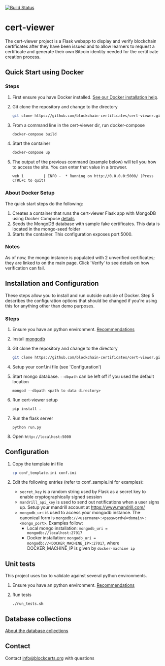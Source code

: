 [![Build Status](https://travis-ci.org/blockchain-certificates/cert-viewer.svg?branch=master)](https://travis-ci.org/blockchain-certificates/cert-viewer)

# cert-viewer

The cert-viewer project is a Flask webapp to display and verify blockchain certificates after they have been issued and
to allow learners to request a certificate and generate their own Bitcoin identity needed for the certificate creation
 process. 

## Quick Start using Docker

### Steps


1. First ensure you have Docker installed. [See our Docker installation help](https://github.com/blockchain-certificates/developer-common-docs/blob/master/docker_install.md).
   
2. Git clone the repository and change to the directory

    ```bash
    git clone https://github.com/blockchain-certificates/cert-viewer.git && cd cert-viewer
    ```

3. From a command line in the cert-viewer dir, run docker-compose

    ```bash
    docker-compose build
    ```

4. Start the container

    ```bash
    docker-compose up
    ```

5. The output of the previous command (example below) will tell you how to access the site. You can enter that value in a browser.
    ```
    web_1         | INFO -  * Running on http://0.0.0.0:5000/ (Press CTRL+C to quit)
    ```


### About Docker Setup
The quick start steps do the following:

1. Creates a container that runs the cert-viewer Flask app with MongoDB using Docker Compose [details](http://containertutorials.com/docker-compose/flask-mongo-compose.html)
2. Seeds the MongoDB database with sample fake certificates. This data is located in the mongo-seed folder
3. Starts the container. This configuration exposes port 5000.

### Notes
As of now, the mongo instance is populated with 2 unverified certificates; they are linked to on the main page. Click
'Verify' to see details on how verification can fail.

## Installation and Configuration

These steps allow you to install and run outside outside of Docker. Step 5 describes the configuration options that
should be changed if you're using this for anything other than demo purposes.

### Steps

1. Ensure you have an python environment. [Recommendations](https://github.com/blockchain-certificates/developer-common-docs/blob/master/virtualenv.md)

2. Install [mongodb](https://docs.mongodb.com/v3.0/installation/)

3. Git clone the repository and change to the directory

    ```bash
    git clone https://github.com/blockchain-certificates/cert-viewer.git && cd cert-viewer
    ```

4. Setup your conf.ini file (see 'Configuration')

5. Start mongo database. `--dbpath` can be left off if you used the default location

    ```shell
    mongod --dbpath <path to data directory>
    ```

6. Run cert-viewer setup

    ```bash
    pip install .
    ```

7. Run the flask server

    ```shell
    python run.py
    ```

8. Open `http://localhost:5000`


## Configuration

1. Copy the template ini file

    ```bash
    cp conf_template.ini conf.ini
    ```
    
2. Edit the following entries (refer to conf_sample.ini for examples):
    - `secret_key` is a random string used by Flask as a secret key to enable cryptographically signed session
    - `mandrill_api_key` is used to send out notifications when a user signs up. Setup your mandrill account at https://www.mandrill.com/
    - `mongodb_uri` is used to access your mongodb instance. The canonical form is `mongodb://<username>:<password>@<domain>:<mongo_port>`. Examples follow:
         - Local mongo installation: `mongodb_uri = mongodb://localhost:27017`
         - Docker installation: `mongodb_uri = mongodb://<DOCKER_MACHINE_IP>:27017`, where DOCKER_MACHINE_IP is given by `docker-machine ip`



## Unit tests

This project uses tox to validate against several python environments.

1. Ensure you have an python environment. [Recommendations](https://github.com/blockchain-certificates/developer-common-docs/blob/master/virtualenv.md)

2. Run tests
    ```
    ./run_tests.sh
    ```

## Database collections 

[About the database collections](docs/database_collections.md)

## Contact

Contact [info@blockcerts.org](mailto:info@blockcerts.org) with questions
